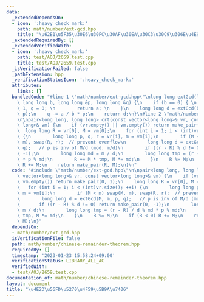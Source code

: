 ```yaml
---
data:
  _extendedDependsOn:
  - icon: ':heavy_check_mark:'
    path: math/number/ext-gcd.hpp
    title: "\u62E1\u5F35\u30E6\u30FC\u30AF\u30EA\u30C3\u30C9\u306E\u4E92\u9664\u6CD5"
  _extendedRequiredBy: []
  _extendedVerifiedWith:
  - icon: ':heavy_check_mark:'
    path: test/AOJ/2659.test.cpp
    title: test/AOJ/2659.test.cpp
  _isVerificationFailed: false
  _pathExtension: hpp
  _verificationStatusIcon: ':heavy_check_mark:'
  attributes:
    links: []
  bundledCode: "#line 1 \"math/number/ext-gcd.hpp\"\nlong long extGcd(long long a,\
    \ long long b, long long &p, long long &q) {\n    if (b == 0) { \n        p =\
    \ 1, q = 0; \n        return a; \n    }\n    long long d = extGcd(b, a % b, q,\
    \ p);\n    q -= a / b * p;\n    return d;\n}\n#line 2 \"math/number/chinese-remainder-theorem.hpp\"\
    \n\npair<long long, long long> crt(const vector<long long>& vr, const vector<long\
    \ long>& vm) {\n    if (vr.empty() || vm.empty()) return make_pair(0, 1);\n  \
    \  long long R = vr[0], M = vm[0];\n    for (int i = 1; i < (int)vr.size(); ++i)\
    \ {\n        long long p, q, r = vr[i], m = vm[i];\n        if (M < m) swap(M,\
    \ m), swap(R, r);  // prevent overflow\n        long long d = extGcd(M, m, p,\
    \ q);   // p is inv of M/d (mod. m/d)\n        if ((r - R) % d != 0) return make_pair(0,\
    \ -1);\n        long long md = m / d;\n        long long tmp = (r - R) / d % md\
    \ * p % md;\n        R += M * tmp, M *= md;\n    }\n    R %= M;\n    if (R < 0)\
    \ R += M;\n    return make_pair(R, M);\n}\n"
  code: "#include \"math/number/ext-gcd.hpp\"\n\npair<long long, long long> crt(const\
    \ vector<long long>& vr, const vector<long long>& vm) {\n    if (vr.empty() ||\
    \ vm.empty()) return make_pair(0, 1);\n    long long R = vr[0], M = vm[0];\n \
    \   for (int i = 1; i < (int)vr.size(); ++i) {\n        long long p, q, r = vr[i],\
    \ m = vm[i];\n        if (M < m) swap(M, m), swap(R, r);  // prevent overflow\n\
    \        long long d = extGcd(M, m, p, q);   // p is inv of M/d (mod. m/d)\n \
    \       if ((r - R) % d != 0) return make_pair(0, -1);\n        long long md =\
    \ m / d;\n        long long tmp = (r - R) / d % md * p % md;\n        R += M *\
    \ tmp, M *= md;\n    }\n    R %= M;\n    if (R < 0) R += M;\n    return make_pair(R,\
    \ M);\n}"
  dependsOn:
  - math/number/ext-gcd.hpp
  isVerificationFile: false
  path: math/number/chinese-remainder-theorem.hpp
  requiredBy: []
  timestamp: '2023-01-23 15:58:24+09:00'
  verificationStatus: LIBRARY_ALL_AC
  verifiedWith:
  - test/AOJ/2659.test.cpp
documentation_of: math/number/chinese-remainder-theorem.hpp
layout: document
title: "\u4E2D\u56FD\u5270\u4F59\u5B9A\u7406"
---
```

